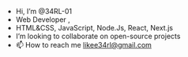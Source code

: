 - Hi, I’m @34RL-01
- Web Developer ,
- HTML&CSS, JavaScript, Node.Js, React, Next.js
- I’m looking to collaborate on open-source projects
- 📫 How to reach me likee34rl@gmail.com

<!---
34RL-01/34RL-01 is a ✨ special ✨ repository because its `README.md` (this file) appears on your GitHub profile.
You can click the Preview link to take a look at your changes.
--->
